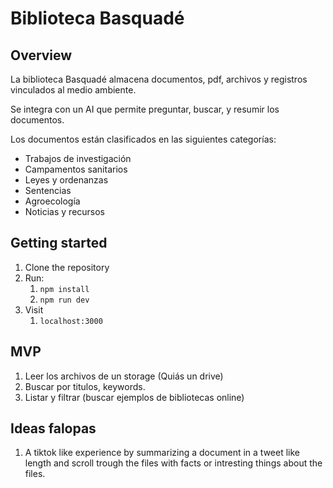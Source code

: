 # Biblioteca Basquadé

## Overview

La biblioteca Basquadé almacena documentos, pdf, archivos y registros vinculados al medio ambiente.

Se integra con un AI que permite preguntar, buscar, y resumir los documentos.

Los documentos están clasificados en las siguientes categorías:

- Trabajos de investigación
- Campamentos sanitarios
- Leyes y ordenanzas
- Sentencias
- Agroecología
- Noticias y recursos


## Getting started

1. Clone the repository
2. Run:
   1. `npm install`
   2. `npm run dev`
3. Visit 
   1. `localhost:3000`

## MVP

1. Leer los archivos de un storage (Quiás un drive)
2. Buscar por titulos, keywords.
3. Listar y filtrar (buscar ejemplos de bibliotecas online)


## Ideas falopas

1. A tiktok like experience by summarizing a document in a tweet like length and scroll trough the files with facts or intresting things about the files.